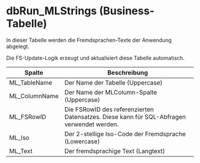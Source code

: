 # dbRun_MLStrings (Business-Tabelle)

In dieser Tabelle werden die Fremdsprachen-Texte der Anwendung abgelegt.

Die FS-Update-Logik erzeugt und aktualisiert diese Tabelle automatisch.

|Spalte         | Beschreibung|
|---------------|---|
|ML_TableName   |Der Name der Tabelle (Uppercase)|
|ML_ColumnName  |Der Name der MLColumn-Spalte (Uppercase)|
|ML_FSRowID     |Die FSRowID des referenzierten Datensatzes. Diese kann für SQL-Abfragen verwendet werden.|
|ML_Iso         |Der 2-stellige Iso-Code der Fremdsprache (Lowercase)|
|ML_Text        |Der fremdsprachige Text (Langtext)|
